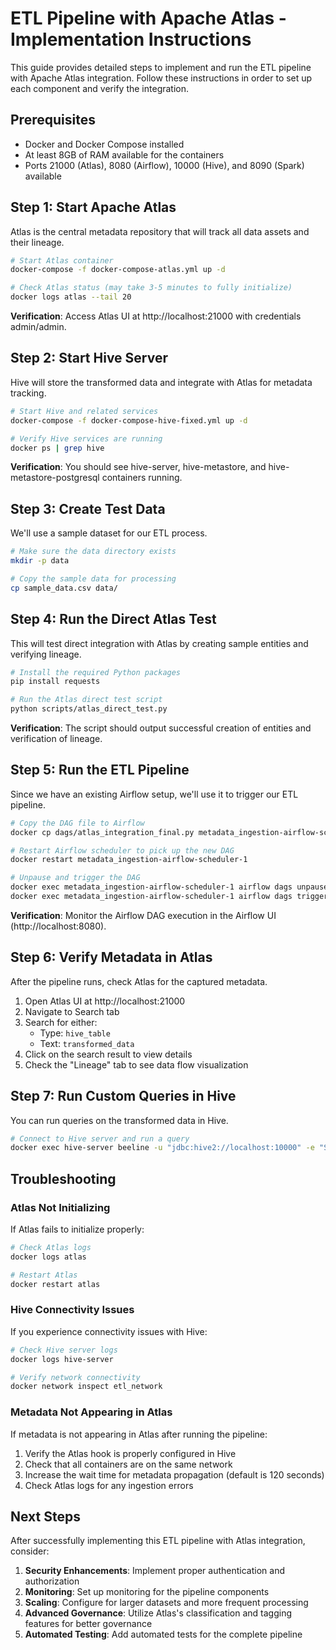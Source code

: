 # ETL Pipeline with Apache Atlas - Implementation Instructions

This guide provides detailed steps to implement and run the ETL pipeline with Apache Atlas integration. Follow these instructions in order to set up each component and verify the integration.

## Prerequisites

- Docker and Docker Compose installed
- At least 8GB of RAM available for the containers
- Ports 21000 (Atlas), 8080 (Airflow), 10000 (Hive), and 8090 (Spark) available

## Step 1: Start Apache Atlas

Atlas is the central metadata repository that will track all data assets and their lineage.

```bash
# Start Atlas container
docker-compose -f docker-compose-atlas.yml up -d

# Check Atlas status (may take 3-5 minutes to fully initialize)
docker logs atlas --tail 20
```

**Verification**: Access Atlas UI at http://localhost:21000 with credentials admin/admin.

## Step 2: Start Hive Server

Hive will store the transformed data and integrate with Atlas for metadata tracking.

```bash
# Start Hive and related services
docker-compose -f docker-compose-hive-fixed.yml up -d

# Verify Hive services are running
docker ps | grep hive
```

**Verification**: You should see hive-server, hive-metastore, and hive-metastore-postgresql containers running.

## Step 3: Create Test Data

We'll use a sample dataset for our ETL process.

```bash
# Make sure the data directory exists
mkdir -p data

# Copy the sample data for processing
cp sample_data.csv data/
```

## Step 4: Run the Direct Atlas Test

This will test direct integration with Atlas by creating sample entities and verifying lineage.

```bash
# Install the required Python packages
pip install requests

# Run the Atlas direct test script
python scripts/atlas_direct_test.py
```

**Verification**: The script should output successful creation of entities and verification of lineage.

## Step 5: Run the ETL Pipeline

Since we have an existing Airflow setup, we'll use it to trigger our ETL pipeline.

```bash
# Copy the DAG file to Airflow
docker cp dags/atlas_integration_final.py metadata_ingestion-airflow-scheduler-1:/opt/airflow/dags/

# Restart Airflow scheduler to pick up the new DAG
docker restart metadata_ingestion-airflow-scheduler-1

# Unpause and trigger the DAG
docker exec metadata_ingestion-airflow-scheduler-1 airflow dags unpause atlas_integration_final
docker exec metadata_ingestion-airflow-scheduler-1 airflow dags trigger atlas_integration_final
```

**Verification**: Monitor the Airflow DAG execution in the Airflow UI (http://localhost:8080).

## Step 6: Verify Metadata in Atlas

After the pipeline runs, check Atlas for the captured metadata.

1. Open Atlas UI at http://localhost:21000
2. Navigate to Search tab
3. Search for either:
   - Type: `hive_table`
   - Text: `transformed_data`
4. Click on the search result to view details
5. Check the "Lineage" tab to see data flow visualization

## Step 7: Run Custom Queries in Hive

You can run queries on the transformed data in Hive.

```bash
# Connect to Hive server and run a query
docker exec hive-server beeline -u "jdbc:hive2://localhost:10000" -e "SELECT * FROM transformed_data LIMIT 10;"
```

## Troubleshooting

### Atlas Not Initializing

If Atlas fails to initialize properly:

```bash
# Check Atlas logs
docker logs atlas

# Restart Atlas
docker restart atlas
```

### Hive Connectivity Issues

If you experience connectivity issues with Hive:

```bash
# Check Hive server logs
docker logs hive-server

# Verify network connectivity
docker network inspect etl_network
```

### Metadata Not Appearing in Atlas

If metadata is not appearing in Atlas after running the pipeline:

1. Verify the Atlas hook is properly configured in Hive
2. Check that all containers are on the same network
3. Increase the wait time for metadata propagation (default is 120 seconds)
4. Check Atlas logs for any ingestion errors

## Next Steps

After successfully implementing this ETL pipeline with Atlas integration, consider:

1. **Security Enhancements**: Implement proper authentication and authorization
2. **Monitoring**: Set up monitoring for the pipeline components
3. **Scaling**: Configure for larger datasets and more frequent processing
4. **Advanced Governance**: Utilize Atlas's classification and tagging features for better governance
5. **Automated Testing**: Add automated tests for the complete pipeline

